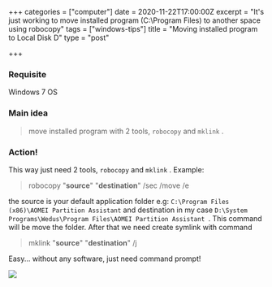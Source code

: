 +++
categories = ["computer"]
date = 2020-11-22T17:00:00Z
excerpt = "It's just working to move installed program (C:\\Program Files) to another space using robocopy"
tags = ["windows-tips"]
title = "Moving installed program to Local Disk D"
type = "post"

+++
### Requisite

Windows 7 OS

### Main idea

> move installed program with 2 tools, `robocopy` and `mklink` .

### Action!

This way just need 2 tools, `robocopy` and `mklink` . Example:

> robocopy "**source**" "**destination**" /sec /move /e

the source is your default application folder e.g: `C:\Program Files (x86)\AOMEI Partition Assistant` and destination in my case `D:\System Programs\Wedus\Program Files\AOMEI Partition Assistant `. This command will be move the folder. After that we need create symlink with command

> mklink "**source**" "**destination**" /j

Easy... without any software, just need command prompt!

![](https://res.cloudinary.com/bimagv/image/upload/v1611564019/2020-12/assets_2F-M5dP2bvOEMvK2A_oymi_2F-MMoQhhENioG-S50TLev_2F-MMoU7UlB4EJjUyj8C0E_2FppSx0plguR_cjqzrl.png)